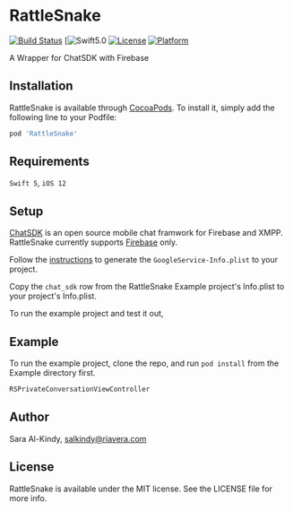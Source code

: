 # RattleSnake

[![Build Status](https://gitlab.com/gitlab-com/doc-gitlab-com/badges/master/build.svg)](https://repo.riavera.com/libraries/ios/rattlesnake/tree/master)
[![Swift5.0](https://img.shields.io/badge/Swift-5.0-blue.svg?style=flat)
[![License](http://img.shields.io/badge/license-MIT-lightgrey.svg?style=flat)](http://mit-license.org)
[![Platform](https://img.shields.io/cocoapods/p/RattleSnake.svg?style=flat)](https://developer.apple.com/iphone/index.action)

A Wrapper for ChatSDK with Firebase

## Installation

RattleSnake is available through [CocoaPods](https://cocoapods.org). To install
it, simply add the following line to your Podfile:

```ruby
pod 'RattleSnake'
```

## Requirements

`Swift 5`, `iOS 12`

## Setup

[ChatSDK](https://chatsdk.co/) is an open source mobile chat framwork for Firebase and XMPP. RattleSnake currently supports [Firebase](https://github.com/chat-sdk/chat-sdk-ios) only.

Follow the [instructions](https://github.com/chat-sdk/chat-sdk-ios#firebase-setup) to generate the ```GoogleService-Info.plist``` to your project. 

Copy the ```chat_sdk``` row from the RattleSnake Example project's Info.plist to your project's Info.plist.

To run the example project and test it out,

## Example

To run the example project, clone the repo, and run `pod install` from the Example directory first.



```swift
RSPrivateConversationViewController
```


## Author

Sara Al-Kindy, salkindy@riavera.com

## License

RattleSnake is available under the MIT license. See the LICENSE file for more info.
